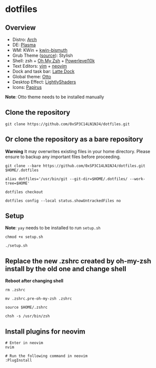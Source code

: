 # dotfiles

## Overview
- Distro: [Arch](https://archlinux.org/)
- DE: [Plasma](https://kde.org/plasma-desktop/)
- WM: KWin + [kwin-bismuth](https://aur.archlinux.org/packages/kwin-bismuth)
- Grub Theme ([source](https://github.com/vinceliuice/grub2-themes)): Stylish
- Shell: zsh + [Oh My Zsh](https://ohmyz.sh/) + [Powerlevel10k](https://github.com/romkatv/powerlevel10k)
- Text Editors: [vim](https://www.vim.org/) + [neovim](https://neovim.io/)
- Dock and task bar: [Latte Dock](https://github.com/KDE/latte-dock)
- Global theme: [Otto](https://store.kde.org/p/1358262)
- Desktop Effect: [LightlyShaders](https://aur.archlinux.org/packages/lightlyshaders-git)
- Icons: [Papirus](https://store.kde.org/p/1166289/)

**Note**: Otto theme needs to be installed manually

## Clone the repository
```
git clone https://github.com/0xSP3C14LN1NJ4/dotfiles.git
```

## Or clone the repository as a bare repository
**Warning**
It may overwrites existing files in your home directory. Please ensure to backup any important files before proceeding.

```
git clone --bare https://github.com/0xSP3C14LN1NJ4/dotfiles.git $HOME/.dotfiles

alias dotfiles='/usr/bin/git --git-dir=$HOME/.dotfiles/ --work-tree=$HOME'

dotfiles checkout

dotfiles config --local status.showUntrackedFiles no
```

## Setup
**Note**: `yay` needs to be installed to run `setup.sh`
```
chmod +x setup.sh

./setup.sh
```

## Replace the new .zshrc created by oh-my-zsh install by the old one and change shell
**Reboot after changing shell**
```
rm .zshrc

mv .zshrc.pre-oh-my-zsh .zshrc

source $HOME/.zshrc

chsh -s /usr/bin/zsh
```

## Install plugins for neovim
```
# Enter in neovim
nvim

# Run the following command in neovim
:PlugInstall
```
